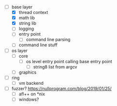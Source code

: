 - [ ] base layer
    - [x] thread context
    - [x] math lib
    - [x] string lib
    - [ ] logging
    - [ ] entry point
        - [ ] command line parsing
    - [ ] command line stuff
- [ ] os layer
    - [ ] core
        - [ ] os level entry point calling base entry point
            - [ ] string8 list from argcv
    - [ ] graphics
- [ ] ring
    - [ ] vm backend
- [ ] fuzzer? https://nullprogram.com/blog/2019/01/25/
    - [ ] afl++ on *nix
    - [ ] windows?
